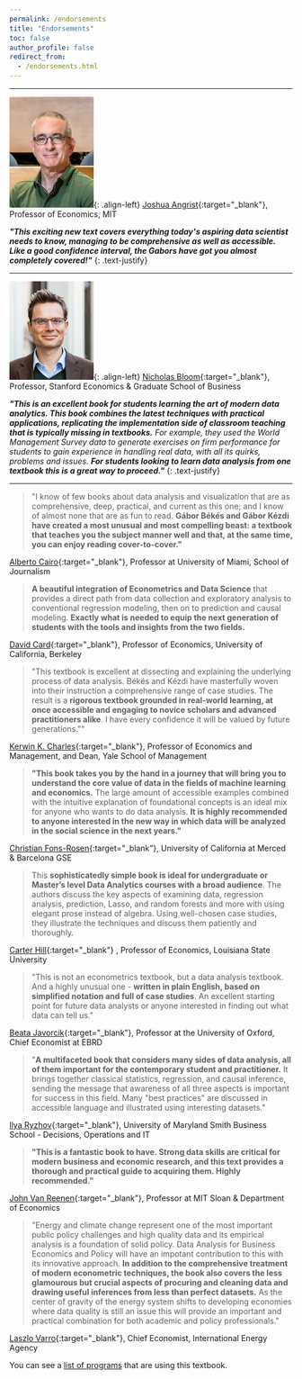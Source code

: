 ```yaml
---
permalink: /endorsements
title: "Endorsements"
toc: false
author_profile: false
redirect_from:
  - /endorsements.html
---
```

___


![image-left](/images/Endorsements/Angrist.jpg){: .align-left} [Joshua Angrist](https://economics.mit.edu/faculty/angrist){:target="_blank"}, Professor of Economics, MIT

***"This exciting new text covers everything today's aspiring data scientist needs to know, managing to be comprehensive as well as accessible. Like a good confidence interval, the Gabors have got you almost completely covered!"***
{: .text-justify}

___

![image-left](/images/Endorsements/Bloom.jpg){: .align-left} [Nicholas Bloom](https://nbloom.people.stanford.edu){:target="_blank"}, Professor, Stanford Economics & Graduate School of Business

***"This is an excellent book for students learning the art of modern data analytics. This book combines the latest techniques with practical applications, replicating the implementation side of classroom teaching that is typically missing in textbooks.*** _For example, they used the World Management Survey data to generate exercises on firm performance for students to gain experience in handling real data, with all its quirks, problems and issues._ ***For students looking to learn data analysis from one textbook this is a great way to proceed."***
{: .text-justify}
___



>"I know of few books about data analysis and visualization that are as comprehensive, deep, practical, and current as this one; and I know of almost none that are as fun to read. **Gábor Békés and Gábor Kézdi have created a most unusual and most compelling beast: a textbook that teaches you the subject manner well and that, at the same time, you can enjoy reading cover-to-cover."**   

[Alberto Cairo](http://albertocairo.com){:target="_blank"}, Professor at University of Miami, School of Journalism




>**A beautiful integration of Econometrics and Data Science** that provides a direct path from data collection and exploratory analysis to conventional regression modeling, then on to prediction and causal modeling. **Exactly what is needed to equip the next generation of students with the tools and insights from the two fields.**  

[David Card](https://davidcard.berkeley.edu/){:target="_blank"}, Professor of Economics, University of California, Berkeley



>"This textbook is excellent at dissecting and explaining the underlying process of data analysis. Békés and Kézdi have masterfully woven into their instruction a comprehensive range of case studies. The result is a **rigorous textbook grounded in real-world learning, at once accessible and engaging to novice scholars and advanced practitioners alike**. I have every confidence it will be valued by future generations.""

[Kerwin K. Charles](https://som.yale.edu/faculty/kerwin-k-charles){:target="_blank"}, Professor of Economics and Management, and Dean, Yale School of Management



>**"This book takes you by the hand in a journey that will bring you to understand the core value of data in the fields of machine learning and economics.** The large amount of accessible examples combined with the intuitive explanation of foundational concepts is an ideal mix for anyone who wants to do data analysis. **It is highly recommended to anyone interested in the new way in which data will be analyzed in the social science in the next years."**   

[Christian Fons-Rosen](https://sites.google.com/site/cfonsrosen/){:target="_blank"}, University of California at Merced & Barcelona GSE



>This **sophisticatedly simple book is ideal for undergraduate or Master’s level Data Analytics courses with a broad audience**. The authors discuss the key aspects of examining data, regression analysis, prediction, Lasso, and random forests and more with using elegant prose instead of algebra. Using well-chosen case studies, they illustrate the techniques and discuss them patiently and thoroughly.  

[Carter Hill](http://www.rcarterhill.com/){:target="_blank"} , Professor of Economics, Louisiana State University




>"This is not an econometrics textbook, but a data analysis textbook.  And a highly unusual one - **written in plain English, based on simplified notation and full of case studies**. An excellent starting point for future data analysts or anyone interested in finding out what data can tell us."  

[Beata Javorcik](https://www.economics.ox.ac.uk/faculty/beata-javorcik){:target="_blank"},  Professor at the University of Oxford, Chief Economist at EBRD




>"**A multifaceted book that considers many sides of data analysis, all of them important for the contemporary student and practitioner.** It brings together classical statistics, regression, and causal inference, sending the message that awareness of all three aspects is important for success in this field. Many "best practices" are discussed in accessible language and illustrated using interesting datasets."   

[llya Ryzhov](https://scholar.rhsmith.umd.edu/iryzhov/home?destination=home){:target="_blank"}, University of Maryland Smith Business School - Decisions, Operations and IT



>**"This is a fantastic book to have. Strong data skills are critical for modern business and economic research, and this text provides a thorough and practical guide to acquiring them. Highly recommended."**  

[John Van Reenen](https://mitmgmtfaculty.mit.edu/jvanreenen/){:target="_blank"}, Professor at MIT Sloan & Department of Economics





>"Energy and climate change represent one of the most important public policy challenges and high quality data and its empirical analysis is a foundation of solid policy. Data Analysis for Business Economics and Policy will have an impotant contribution to this with its innovative approach. **In addition to the comprehensive treatment of modern econometric techniques, the book also covers the less glamourous but crucial aspects of procuring and cleaning data and drawing useful inferences from less than perfect datasets.** As the center of gravity of the energy system shifts to developing economies where data quality is still an issue this will provide an important and practical combination for both academic and policy professionals."

[Laszlo Varro](https://www.iea.org/authors/laszlo-varro){:target="_blank"}, Chief Economist, International Energy Agency




You can see a [list of programs](/courses-using/) that are using this textbook.
